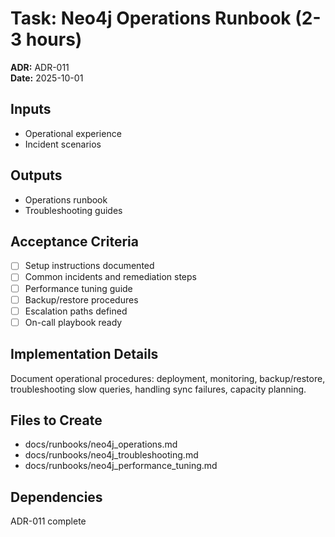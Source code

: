 # Task: Neo4j Operations Runbook (2-3 hours)
**ADR:** ADR-011  
**Date:** 2025-10-01

## Inputs
- Operational experience
- Incident scenarios

## Outputs
- Operations runbook
- Troubleshooting guides

## Acceptance Criteria
- [ ] Setup instructions documented
- [ ] Common incidents and remediation steps
- [ ] Performance tuning guide
- [ ] Backup/restore procedures
- [ ] Escalation paths defined
- [ ] On-call playbook ready

## Implementation Details
Document operational procedures: deployment, monitoring, backup/restore, troubleshooting slow queries, handling sync failures, capacity planning.

## Files to Create
- docs/runbooks/neo4j_operations.md
- docs/runbooks/neo4j_troubleshooting.md
- docs/runbooks/neo4j_performance_tuning.md

## Dependencies
ADR-011 complete